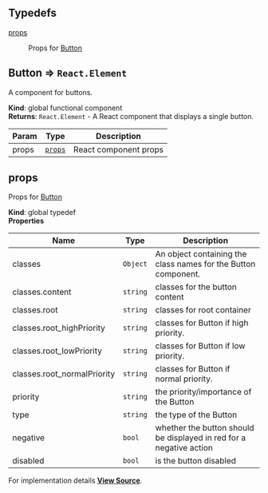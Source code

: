 ## Typedefs

<dl>
<dt><a href="#props">props</a></dt>
<dd><p>Props for <a href="#Button">Button</a></p>
</dd>
</dl>

<a name="Button"></a>

## Button ⇒ <code>React.Element</code>
A component for buttons.

**Kind**: global functional component  
**Returns**: <code>React.Element</code> - A React component that displays a single button.  

| Param | Type | Description |
| --- | --- | --- |
| props | [<code>props</code>](#props) | React component props |

<a name="props"></a>

## props
Props for [Button](#Button)

**Kind**: global typedef  
**Properties**

| Name | Type | Description |
| --- | --- | --- |
| classes | <code>Object</code> | An object containing the class names for the Button component. |
| classes.content | <code>string</code> | classes for the button content |
| classes.root | <code>string</code> | classes for root container |
| classes.root_highPriority | <code>string</code> | classes for Button if high priority. |
| classes.root_lowPriority | <code>string</code> | classes for Button if low priority. |
| classes.root_normalPriority | <code>string</code> | classes for Button if normal priority. |
| priority | <code>string</code> | the priority/importance of the Button |
| type | <code>string</code> | the type of the Button |
| negative | <code>bool</code> | whether the button should be displayed in red for a negative action |
| disabled | <code>bool</code> | is the button disabled |



For implementation details [**View Source**](https://github.com/magento/pwa-studio/blob/develop/packages/venia-ui/lib/components/Button/button.js).